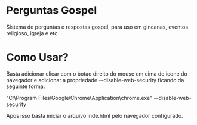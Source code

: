 Perguntas Gospel
================

Sistema de perguntas e respostas gospel, para uso em gincanas, eventos religioso, igreja e etc

Como Usar?
==========
Basta adicionar clicar com o botao direito do mouse em cima do icone do navegador 
e adicionar a propriedade --disable-web-security ficando da seguinte forma:

"C:\Program Files\Google\Chrome\Application\chrome.exe" --disable-web-security

Apos isso basta iniciar o arquivo inde.html pelo navegador configurado.
